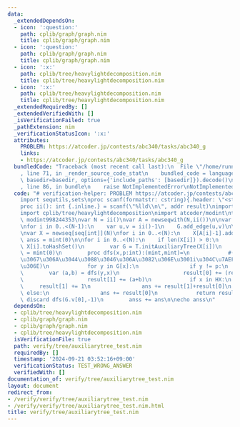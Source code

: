 ```yaml
---
data:
  _extendedDependsOn:
  - icon: ':question:'
    path: cplib/graph/graph.nim
    title: cplib/graph/graph.nim
  - icon: ':question:'
    path: cplib/graph/graph.nim
    title: cplib/graph/graph.nim
  - icon: ':x:'
    path: cplib/tree/heavylightdecomposition.nim
    title: cplib/tree/heavylightdecomposition.nim
  - icon: ':x:'
    path: cplib/tree/heavylightdecomposition.nim
    title: cplib/tree/heavylightdecomposition.nim
  _extendedRequiredBy: []
  _extendedVerifiedWith: []
  _isVerificationFailed: true
  _pathExtension: nim
  _verificationStatusIcon: ':x:'
  attributes:
    PROBLEM: https://atcoder.jp/contests/abc340/tasks/abc340_g
    links:
    - https://atcoder.jp/contests/abc340/tasks/abc340_g
  bundledCode: "Traceback (most recent call last):\n  File \"/home/runner/.local/lib/python3.10/site-packages/onlinejudge_verify/documentation/build.py\"\
    , line 71, in _render_source_code_stat\n    bundled_code = language.bundle(stat.path,\
    \ basedir=basedir, options={'include_paths': [basedir]}).decode()\n  File \"/home/runner/.local/lib/python3.10/site-packages/onlinejudge_verify/languages/nim.py\"\
    , line 86, in bundle\n    raise NotImplementedError\nNotImplementedError\n"
  code: "# verification-helper: PROBLEM https://atcoder.jp/contests/abc340/tasks/abc340_g\n\
    import sequtils,sets\nproc scanf(formatstr: cstring){.header: \"<stdio.h>\", varargs.}\n\
    proc ii(): int {.inline.} = scanf(\"%lld\\n\", addr result)\nimport cplib/graph/graph\n\
    import cplib/tree/heavylightdecomposition\nimport atcoder/modint\ntype mint =\
    \ modint998244353\nvar N = ii()\nvar A = newseqwith(N,ii())\n\nvar G = initUnWeightedUnDirectedGraph(N)\n\
    \nfor i in 0..<(N-1):\n    var u,v = ii()-1\n    G.add_edge(u,v)\n\nvar T = G.initHld(0)\n\
    \nvar X = newseq[seq[int]](N)\nfor i in 0..<(N):\n    X[A[i]-1].add(i)\n\nvar\
    \ anss = mint(0)\n\nfor i in 0..<(N):\n    if len(X[i]) > 0:\n        var HX =\
    \ X[i].toHashSet()\n        var G = T.initAuxiliaryTree(X[i])\n        var ans\
    \ = mint(0)\n        proc dfs(x,p:int):(mint,mint)=\n            #(i\u304C\u7AEF\
    \u3067\u306A\u3044\u3088\u3046\u306A\u3082\u306E\u3001i\u304C\u7AEF\u306E\u3082\
    \u306E)\n            for y in G[x]:\n                if y != p:\n            \
    \        var (a,b) = dfs(y,x)\n                    result[0] += (result[0]+result[1])*(a+b)\n\
    \                    result[1] += (a+b)\n            if x in HX:\n           \
    \     result[1] += 1\n                ans += result[1]+result[0]\n           \
    \ else:\n                ans += result[0]\n            return result\n       \
    \ discard dfs(G.v[0],-1)\n        anss += ans\n\necho anss\n"
  dependsOn:
  - cplib/tree/heavylightdecomposition.nim
  - cplib/graph/graph.nim
  - cplib/graph/graph.nim
  - cplib/tree/heavylightdecomposition.nim
  isVerificationFile: true
  path: verify/tree/auxiliarytree_test.nim
  requiredBy: []
  timestamp: '2024-09-21 03:52:16+09:00'
  verificationStatus: TEST_WRONG_ANSWER
  verifiedWith: []
documentation_of: verify/tree/auxiliarytree_test.nim
layout: document
redirect_from:
- /verify/verify/tree/auxiliarytree_test.nim
- /verify/verify/tree/auxiliarytree_test.nim.html
title: verify/tree/auxiliarytree_test.nim
---
```

